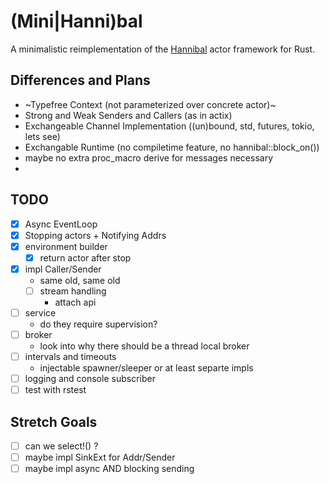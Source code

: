 # (Mini|Hanni)bal

A minimalistic reimplementation of the [Hannibal](https://lib.rs/hannibal) actor framework for Rust.

## Differences and Plans

- ~Typefree Context (not parameterized over concrete actor)~
- Strong and Weak Senders and Callers (as in actix)
- Exchangeable Channel Implementation ((un)bound, std, futures, tokio, lets see)
- Exchangable Runtime (no compiletime feature, no hannibal::block_on())
- maybe no extra proc_macro derive for messages necessary
-

## TODO

- [x] Async EventLoop
- [x] Stopping actors + Notifying Addrs
- [x] environment builder
  - [x] return actor after stop
- [x] impl Caller/Sender
  - same old, same old
  - [ ] stream handling
    - attach api
- [ ] service
  - do they require supervision?
- [ ] broker
  - look into why there should be a thread local broker
- [ ] intervals and timeouts
  - injectable spawner/sleeper or at least separte impls
- [ ] logging and console subscriber
- [ ] test with rstest

## Stretch Goals
- [ ] can we select!() ?
- [ ] maybe impl SinkExt for Addr/Sender
- [ ] maybe impl async AND blocking sending
